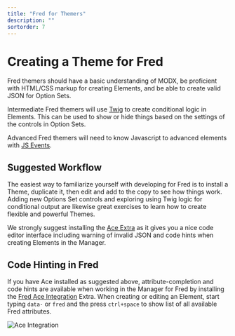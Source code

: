 ```yaml
---
title: "Fred for Themers"
description: ""
sortorder: 7
---
```


# Creating a Theme for Fred

Fred themers should have a basic understanding of MODX, be proficient with HTML/CSS markup for creating Elements, and be able to create valid JSON for Option Sets.

Intermediate Fred themers will use [Twig](https://twig.symfony.com/doc/2.x/) to create conditional logic in Elements. This can be used to show or hide things based on the settings  of the controls in Option Sets.

Advanced Fred themers will need to know Javascript to advanced elements with [JS Events](elements/js_events.md).

## Suggested Workflow

The easiest way to familiarize yourself with developing for Fred is to install a Theme, duplicate it, then edit and add to the copy to see how things work. Adding new Options Set controls and exploring using Twig logic for conditional output are likewise great exercises to learn how to create flexible and powerful Themes.

We strongly suggest installing the [Ace Extra](https://modx.com/extras/package/ace) as it gives you a nice code editor interface including warning of invalid JSON and code hints when creating Elements in the Manager.

## Code Hinting in Fred

If you have Ace installed as suggested above, attribute-completion and code hints are available when working in the Manager for Fred by installing the [Fred Ace Integration](https://modx.com/extras/package/fredaceintegration) Extra. When creating or editing an Element, start typing `data-` or `fred` and the press `ctrl+space` to show list of all available Fred attributes.

![Ace Integration](/media/ace_integration_dialog.png)

